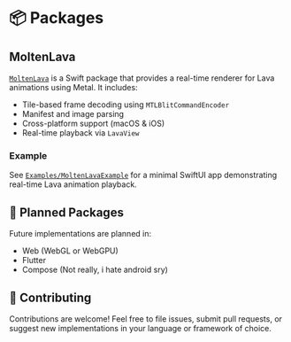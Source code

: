 # 📦 Packages

## MoltenLava

[`MoltenLava`](../Packages/MoltenLava) is a Swift package that provides a real-time renderer for Lava animations using Metal. It includes:

- Tile-based frame decoding using `MTLBlitCommandEncoder`
- Manifest and image parsing
- Cross-platform support (macOS & iOS)
- Real-time playback via `LavaView`

### Example

See [`Examples/MoltenLavaExample`](../Examples/MoltenLavaExample) for a minimal SwiftUI app demonstrating real-time Lava animation playback.

## 🧪 Planned Packages

Future implementations are planned in:

- Web (WebGL or WebGPU)
- Flutter
- Compose (Not really, i hate android sry)

## 🤝 Contributing

Contributions are welcome! Feel free to file issues, submit pull requests, or suggest new implementations in your language or framework of choice.
